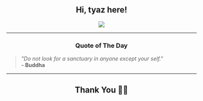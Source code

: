 <h2 align="center"> Hi, tyaz here!</h2>

<p align="center">
<a href="https://github.com/tyazx" alt="github streak"><img src="https://dvst-streak.herokuapp.com/?user=tyazx&theme=tokyonight&fire=DD472C"></a>
</p>

<hr>
<h3 align="center">Quote of The Day</h3>
<p align="center">
<blockquote>
<i>"Do not look for a sanctuary in anyone except your self."</i>
<br>
<b>- Buddha</b>
</blockquote>
</p>


<hr>
<h2 align="center">Thank You 🙏🏼</h2>
